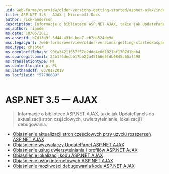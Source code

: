 ```yaml
---
uid: web-forms/overview/older-versions-getting-started/aspnet-ajax/index
title: ASP.NET 3.5 - AJAX | Microsoft Docs
author: rick-anderson
description: Informacje o bibliotece ASP.NET AJAX, takie jak UpdatePanels do aktualizacji stron częściowych, uwierzytelnianie, lokalizacji i debugowania.
ms.author: riande
ms.date: 10/05/2011
ms.assetid: b7d13a9f-3d44-431d-bea7-eb2da524de9d
msc.legacyurl: /web-forms/overview/older-versions-getting-started/aspnet-ajax
msc.type: chapter
ms.openlocfilehash: 90fa34211557f57a2dde4e0d1021bf1707d1beb4
ms.sourcegitcommit: 24b1f6decbb17bb22a45166e5fdb0845c65af498
ms.translationtype: MT
ms.contentlocale: pl-PL
ms.lasthandoff: 03/01/2019
ms.locfileid: "57796689"
---
```

<a name="aspnet-35---ajax"></a>ASP.NET 3.5 — AJAX
====================
> Informacje o bibliotece ASP.NET AJAX, takie jak UpdatePanels do aktualizacji stron częściowych, uwierzytelnianie, lokalizacji i debugowania.


- [Objaśnienie aktualizacji stron częściowych przy użyciu rozszerzeń ASP.NET AJAX](understanding-partial-page-updates-with-asp-net-ajax.md)
- [Objaśnienie wyzwalaczy UpdatePanel ASP.NET AJAX](understanding-asp-net-ajax-updatepanel-triggers.md)
- [Objaśnienie usług uwierzytelniania i profilów ASP.NET AJAX ](understanding-asp-net-ajax-authentication-and-profile-application-services.md)
- [Objaśnienie lokalizacji kodu ASP.NET AJAX](understanding-asp-net-ajax-localization.md)
- [Objaśnienie usług internetowych ASP.NET AJAX](understanding-asp-net-ajax-web-services.md)
- [Objaśnienie możliwości debugowania kodu ASP.NET AJAX](understanding-asp-net-ajax-debugging-capabilities.md)
